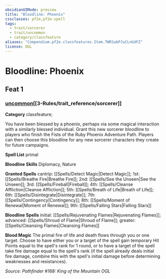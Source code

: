 ```yaml
---
obsidianUIMode: preview
title: "Bloodline: Phoenix"
cssclasses: pf2e,pf2e-spell
tags:
  - trait/sorcerer
  - trait/uncommon
  - category/classfeature
aliases: "Compendium.pf2e.classfeatures.Item.TWR1wbPJuCLnGdFZ"
license: OGL
---
```

# Bloodline: Phoenix
## Feat 1
### [uncommon](uncommon.md "Uncommon Rarity Trait")[[3-Rules/trait_reference/sorcerer]]

**Category** classfeature; 




You have been blessed by a phoenix, perhaps via some magical interaction with a similarly blessed individual. Grant this new sorcerer bloodline to players who finish the Fists of the Ruby Phoenix Adventure Path. Players can then choose this bloodline for any new sorcerer characters they create for future campaigns.

**Spell List** primal

**Bloodline Skills** Diplomacy, Nature

**Granted Spells** cantrip: [[Spells/Detect Magic|Detect Magic]]; 1st: [[Spells/Breathe Fire|Breathe Fire]]; 2nd: [[Spells/See the Unseen|See the Unseen]]; 3rd: [[Spells/Fireball|Fireball]]; 4th: [[Spells/Cleanse Affliction|Cleanse Affliction]]; 5th: [[Spells/Breath of Life|Breath of Life]]; 6th: [[Spells/Disintegrate|Disintegrate]]; 7th: [[Spells/Contingency|Contingency]]; 8th: [[Spells/Moment of Renewal|Moment of Renewal]]; 9th: [[Spells/Falling Stars|Falling Stars]]

**Bloodline Spells** initial: [[Spells/Rejuvenating Flames|Rejuvenating Flames]]; advanced: [[Spells/Shroud of Flame|Shroud of Flame]]; greater: [[Spells/Cleansing Flames|Cleansing Flames]]

**Blood Magic** The primal fire of life and death flows through you or one target. Choose to have either you or a target of the spell gain temporary Hit Points equal to the spell's rank for 1 round, or to have a target of the spell take fire damage equal to the spell's rank (if the spell already deals initial fire damage, combine this with the spell's initial damage before determining weaknesses and resistances).

*Source: Pathfinder #168: King of the Mountain*
*OGL*